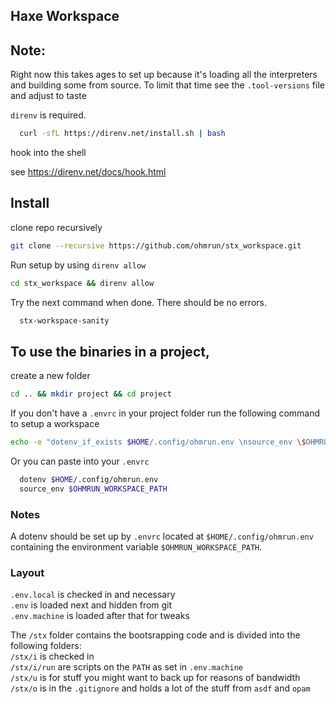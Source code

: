 ## Haxe Workspace

## Note: 
Right now this takes ages to set up because it's loading all the interpreters and building some from source. To limit that time see the `.tool-versions` file and adjust to taste

`direnv` is required.

```bash
  curl -sfL https://direnv.net/install.sh | bash
```

hook into the shell

see https://direnv.net/docs/hook.html


## Install

clone repo recursively
```bash
git clone --recursive https://github.com/ohmrun/stx_workspace.git
```

Run setup by using `direnv allow`
```bash
cd stx_workspace && direnv allow
```

Try the next command when done. There should be no errors.
```bash
  stx-workspace-sanity
```


## To use the binaries in a project, 

create a new folder

```bash
cd .. && mkdir project && cd project
```

If you don't have a `.envrc` in your project folder run the following command to setup a workspace
```bash
echo -e "dotenv_if_exists $HOME/.config/ohmrun.env \nsource_env \$OHMRUN_WORKSPACE_PATH" > .envrc && direnv allow
```

Or you can paste into your `.envrc`

```bash
  dotenv $HOME/.config/ohmrun.env
  source_env $OHMRUN_WORKSPACE_PATH
```
### Notes

A dotenv should be set up by `.envrc` located at `$HOME/.config/ohmrun.env` containing the environment variable `$OHMRUN_WORKSPACE_PATH`.


### Layout

`.env.local` is checked in and necessary  
`.env` is loaded next and hidden from git  
`.env.machine` is loaded after that for tweaks  


The `/stx` folder contains the bootsrapping code and is divided into the following folders:  
`/stx/i` is checked in    
`/stx/i/run` are scripts on the `PATH` as set in `.env.machine`  
`/stx/u` is for stuff you might want to back up for reasons of bandwidth   
`/stx/o` is in the `.gitignore` and holds a lot of the stuff from `asdf` and `opam`   
